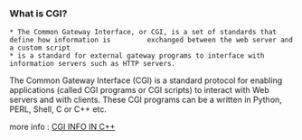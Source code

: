 

















### What is CGI?

    * The Common Gateway Interface, or CGI, is a set of standards that define how information is         exchanged between the web server and a custom script
    * is a standard for external gateway programs to interface with information servers such as HTTP servers.

The Common Gateway Interface (CGI) is a standard protocol for enabling applications (called CGI programs or CGI scripts) to interact with Web servers and with clients. These CGI programs can be a written in Python, PERL, Shell, C or C++ etc.

more info : [CGI INFO IN C++](https://tutorialspoint.com/cplusplus/cpp_web_programming.htm)


